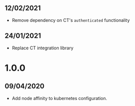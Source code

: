 ## 12/02/2021

- Remove dependency on CT's `authenticated` functionality

## 24/01/2021

- Replace CT integration library

# 1.0.0

## 09/04/2020

- Add node affinity to kubernetes configuration.
